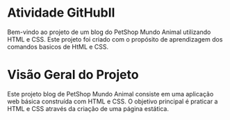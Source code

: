 # Atividade GitHubII
Bem-vindo ao projeto de um blog do PetShop Mundo Animal utilizando HTML e CSS. Este projeto foi criado com o propósito de aprendizagem dos comandos basicos de HtML e CSS.

# Visão Geral do Projeto
Este projeto blog de PetShop Mundo Animal consiste em uma aplicação web básica construída com HTML e CSS. O objetivo principal é praticar a 
HTML e CSS através da criação de uma página estática.
